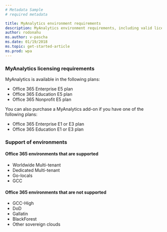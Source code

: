 ```yaml
---
# Metadata Sample
# required metadata

title: MyAnalytics environment requirements
description: MyAnalytics environment requirements, including valid licensing choices
author: rodonahu
ms.author: v-pascha
ms.date: 01/19/2018
ms.topic: get-started-article
ms.prod: wpa
---
```


### MyAnalytics licensing requirements

MyAnalytics is available in the following plans:
* Office 365 Enterprise E5 plan
* Office 365 Education E5 plan 
* Office 365 Nonprofit E5 plan 

You can also purchase a MyAnalytics add-on if you have one of the following plans: 
* Office 365 Enterprise E1 or E3 plan 
* Office 365 Education E1 or E3 plan  

### Support of environments 
 
#### Office 365 environments that are supported
* Worldwide Multi-tenant
* Dedicated Multi-tenant
* Go-locals
* GCC
 
#### Office 365 environments that are not supported
* GCC-High
* DoD
* Gallatin
* BlackForest
* Other sovereign clouds 

